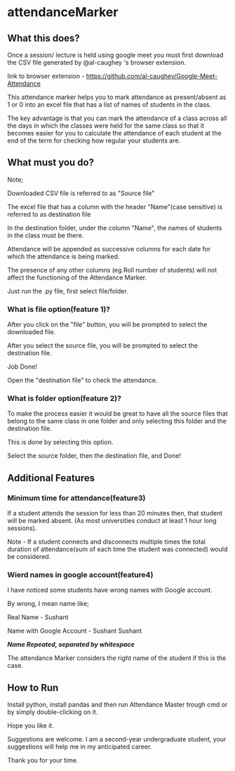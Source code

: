 # attendanceMarker

## What this does? ##

Once a session/ lecture is held using google meet you must first download the CSV file generated by @al-caughey 's browser extension.

link to browser extension - https://github.com/al-caughey/Google-Meet-Attendance

This attendance marker helps you to mark attendance as present/absent as 1 or 0 into an excel file that has a list of names of students in the class.

The key advantage is that you can mark the attendance of a class across all the days in which the classes were held for the same class so that it becomes easier for you to calculate the attendance of each student at the end of the term for checking how regular your students are.

## What must you do? ##


Note;

Downloaded CSV file is referred to as "Source file"

The excel file that has a column with the header "Name"(case sensitive) is referred to as destination file


In the destination folder, under the column "Name", the names of students in the class must be there.

Attendance will be appended as successive columns for each date for which the attendance is being marked.

The presence of any other columns (eg.Roll number of students) will not affect the functioning of the Attendance Marker.

Just run the .py file, first select file/folder.

### What is file option(feature 1)? ###

After you click on the "file" button, you will be prompted to select the downloaded file.

After you select the source file, you will be prompted to select the destination file.

Job Done!

Open the "destination file" to check the attendance.


### What is folder option(feature 2)? ###

To make the process easier it would be great to have all the source files that belong to the same class in one folder and only selecting this folder and the destination file.

This is done by selecting this option.

Select the source folder, then the destination file, and Done!

## Additional Features ##

### Minimum time for attendance(feature3) ##

If a student attends the session for less than 20 minutes then, that student will be marked absent. (As most universities conduct at least 1 hour long sessions).

Note - If a student connects and disconnects multiple times the total duration of attendance(sum of each time the student was connected) would be considered.

### Wierd names in google account(feature4) ###

I have noticed some students have wrong names with Google account.

By wrong, I mean name like;

Real Name - Sushant

Name with Google Account - Sushant Sushant

***Name Repeated, separated by whitespace***


The attendance Marker considers the right name of the student if this is the case.



## How to Run ##

Install python, install pandas and then run Attendance Master trough cmd or by simply double-clicking on it.


Hope you like it.

Suggestions are welcome. I am a second-year undergraduate student, your suggestions will help me in my anticipated career.

Thank you for your time.
